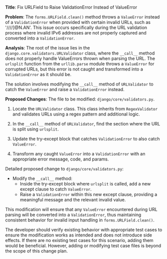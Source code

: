 **Title**: Fix URLField to Raise ValidationError Instead of ValueError

**Problem**:
The `forms.URLField.clean()` method throws a `ValueError` instead of a `ValidationError` when provided with certain invalid URLs, such as '////]@N.AN'. This issue occurs specifically during the URL validation process where invalid IPv6 addresses are not properly captured and converted into a `ValidationError`.

**Analysis**:
The root of the issue lies in the `django.core.validators.URLValidator` class, where the `__call__` method does not properly handle ValueErrors thrown when parsing the URL. The `urlsplit` function from the `urllib.parse` module throws a `ValueError` for corrupted URLs, but this error is not caught and transformed into a `ValidationError` as it should be. 

The solution involves modifying the `__call__` method of `URLValidator` to catch the `ValueError` and raise a `ValidationError` instead. 

**Proposed Changes**:
The file to be modified: `django/core/validators.py`.

1. Locate the `URLValidator` class. This class inherits from `RegexValidator` and validates URLs using a regex pattern and additional logic.
   
2. In the `__call__` method of `URLValidator`, find the section where the URL is split using `urlsplit`.

3. Update the try-except block that catches `ValidationError` to also catch `ValueError`.

4. Transform any caught `ValueError` into a `ValidationError` with an appropriate error message, code, and params.

Detailed proposed change to `django/core/validators.py`:

- Modify the `__call__` method:
  - Inside the try-except block where `urlsplit` is called, add a new except clause to catch `ValueError`.
  - Raise a `ValidationError` within this new except clause, providing a meaningful message and the relevant invalid value.

This modification will ensure that any `ValueError` encountered during URL parsing will be converted into a `ValidationError`, thus maintaining consistent behavior for invalid input handling in `forms.URLField.clean()`.

The developer should verify existing behavior with appropriate test cases to ensure the modification works as intended and does not introduce side effects. If there are no existing test cases for this scenario, adding them would be beneficial. However, adding or modifying test case files is beyond the scope of this change plan.